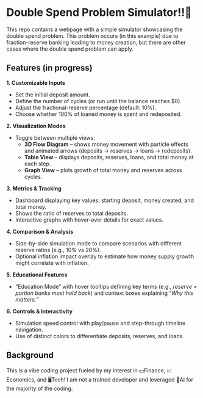 # Double Spend Problem Simulator‼️🏧
This repo contains a webpage with a simple simulator showcasing the double spend problem. This problem occurs (in this example) due to fraction-reserve banking leading to money creation, but there are other cases where the double spend problem can apply.

## Features (in progress)
**1. Customizable Inputs**
- Set the initial deposit amount.
- Define the number of cycles (or run until the balance reaches $0).
- Adjust the fractional-reserve percentage (default: 10%).
- Choose whether 100% of loaned money is spent and redeposited.

**2. Visualization Modes**
- Toggle between multiple views:
    - **3D Flow Diagram** – shows money movement with particle effects and animated arrows (deposits → reserves → loans → redeposits).
    - **Table View** – displays deposits, reserves, loans, and total money at each step.
    - **Graph View** – plots growth of total money and reserves across cycles.

**3. Metrics & Tracking**
- Dashboard displaying key values: starting deposit, money created, and total money.
- Shows the ratio of reserves to total deposits.
- Interactive graphs with hover-over details for exact values.

**4. Comparison & Analysis**
- Side-by-side simulation mode to compare scenarios with different reserve ratios (e.g., 10% vs 20%).
- Optional inflation impact overlay to estimate how money supply growth might correlate with inflation.

**5. Educational Features**
- “Education Mode” with hover tooltips defining key terms (e.g., *reserve = portion banks must hold back*) and context boxes explaining “*Why this matters.*”

**6. Controls & Interactivity**
- Simulation speed control with play/pause and step-through timeline navigation.
- Use of distinct colors to differentiate deposits, reserves, and loans.

## Background
This is a vibe coding project fueled by my interest in 💵Finance, 📈Economics, and 🖥️Tech! I am not a trained developer and leveraged 🤖AI for the majority of the coding.
